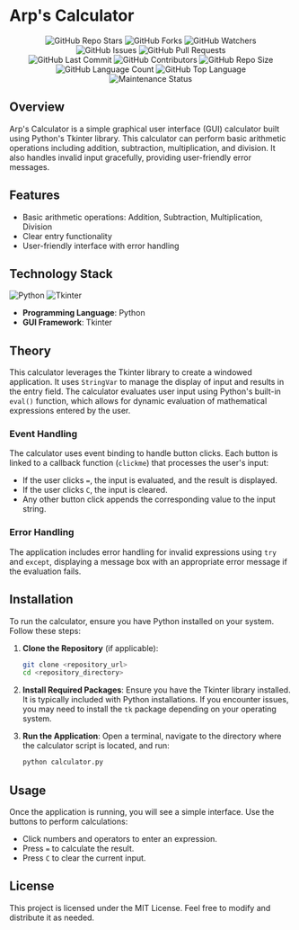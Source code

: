 # Arp's Calculator

<!-- Repository Overview Badges -->
<div align="center">
    <img src="https://img.shields.io/github/stars/arpsn123/CleverCalc?style=for-the-badge&logo=github&logoColor=white&color=ffca28" alt="GitHub Repo Stars">
    <img src="https://img.shields.io/github/forks/arpsn123/CleverCalc?style=for-the-badge&logo=github&logoColor=white&color=00aaff" alt="GitHub Forks">
    <img src="https://img.shields.io/github/watchers/arpsn123/CleverCalc?style=for-the-badge&logo=github&logoColor=white&color=00e676" alt="GitHub Watchers">
</div>

<!-- Issue & Pull Request Badges -->
<div align="center">
    <img src="https://img.shields.io/github/issues/arpsn123/CleverCalc?style=for-the-badge&logo=github&logoColor=white&color=ea4335" alt="GitHub Issues">
    <img src="https://img.shields.io/github/issues-pr/arpsn123/CleverCalc?style=for-the-badge&logo=github&logoColor=white&color=ff9100" alt="GitHub Pull Requests">
</div>

<!-- Repository Activity & Stats Badges -->
<div align="center">
    <img src="https://img.shields.io/github/last-commit/arpsn123/CleverCalc?style=for-the-badge&logo=github&logoColor=white&color=673ab7" alt="GitHub Last Commit">
    <img src="https://img.shields.io/github/contributors/arpsn123/CleverCalc?style=for-the-badge&logo=github&logoColor=white&color=388e3c" alt="GitHub Contributors">
    <img src="https://img.shields.io/github/repo-size/arpsn123/CleverCalc?style=for-the-badge&logo=github&logoColor=white&color=303f9f" alt="GitHub Repo Size">
</div>

<!-- Language & Code Style Badges -->
<div align="center">
    <img src="https://img.shields.io/github/languages/count/arpsn123/CleverCalc?style=for-the-badge&logo=github&logoColor=white&color=607d8b" alt="GitHub Language Count">
    <img src="https://img.shields.io/github/languages/top/arpsn123/CleverCalc?style=for-the-badge&logo=github&logoColor=white&color=4caf50" alt="GitHub Top Language">
</div>

<!-- Maintenance Status Badge -->
<div align="center">
    <img src="https://img.shields.io/badge/Maintenance-%20Active-brightgreen?style=for-the-badge&logo=github&logoColor=white" alt="Maintenance Status">
</div>



## Overview

Arp's Calculator is a simple graphical user interface (GUI) calculator built using Python's Tkinter library. This calculator can perform basic arithmetic operations including addition, subtraction, multiplication, and division. It also handles invalid input gracefully, providing user-friendly error messages.

## Features

- Basic arithmetic operations: Addition, Subtraction, Multiplication, Division
- Clear entry functionality
- User-friendly interface with error handling

## Technology Stack
![Python](https://img.shields.io/badge/Python-3.9-blue.svg)
![Tkinter](https://img.shields.io/badge/Tkinter-8.6-green.svg)
- **Programming Language**: Python
- **GUI Framework**: Tkinter

## Theory

This calculator leverages the Tkinter library to create a windowed application. It uses `StringVar` to manage the display of input and results in the entry field. The calculator evaluates user input using Python's built-in `eval()` function, which allows for dynamic evaluation of mathematical expressions entered by the user.

### Event Handling

The calculator uses event binding to handle button clicks. Each button is linked to a callback function (`clickme`) that processes the user's input:

- If the user clicks `=`, the input is evaluated, and the result is displayed.
- If the user clicks `C`, the input is cleared.
- Any other button click appends the corresponding value to the input string.

### Error Handling

The application includes error handling for invalid expressions using `try` and `except`, displaying a message box with an appropriate error message if the evaluation fails.

## Installation

To run the calculator, ensure you have Python installed on your system. Follow these steps:

1. **Clone the Repository** (if applicable):
   ```bash
   git clone <repository_url>
   cd <repository_directory>
   ```

2. **Install Required Packages**:
   Ensure you have the Tkinter library installed. It is typically included with Python installations. If you encounter issues, you may need to install the `tk` package depending on your operating system.

3. **Run the Application**:
   Open a terminal, navigate to the directory where the calculator script is located, and run:
   ```bash
   python calculator.py
   ```

## Usage

Once the application is running, you will see a simple interface. Use the buttons to perform calculations:

- Click numbers and operators to enter an expression.
- Press `=` to calculate the result.
- Press `C` to clear the current input.

## License

This project is licensed under the MIT License. Feel free to modify and distribute it as needed.
